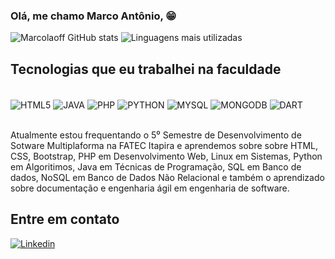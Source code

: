 ### Olá, me chamo Marco Antônio, 😁


![Marcolaoff GitHub stats](https://github-readme-stats.vercel.app/api?username=marcolaoff&theme=midnight-purple&show_icons=true) ![Linguagens mais utilizadas](https://github-readme-stats.vercel.app/api/top-langs/?username=marcolaoff&layout=compact)

## Tecnologias que eu trabalhei na faculdade

<div style ="display: inline_block"><br/> 
   <img align="center" alt = "HTML5" src="https://img.shields.io/badge/HTML-239120?style=for-the-badge&logo=html5&logoColor=white" />
   <img align="center" alt = "JAVA" src="https://img.shields.io/badge/java-%23ED8B00.svg?style=for-the-badge&logo=openjdk&logoColor=white" />
   <img align="center" alt = "PHP" src="https://img.shields.io/badge/PHP-777BB4?style=for-the-badge&logo=php&logoColor=white" />
   <img align="center" alt = "PYTHON" src="https://img.shields.io/badge/Python-3776AB?style=for-the-badge&logo=python&logoColor=white" />
   <img align="center" alt = "MYSQL" src="https://img.shields.io/badge/MySQL-00000F?style=for-the-badge&logo=mysql&logoColor=white" />
   <img align="center" alt = "MONGODB" src="https://img.shields.io/badge/MongoDB-%234ea94b.svg?style=for-the-badge&logo=mongodb&logoColor=white" />
   <img align="center" alt = "DART" src="https://img.shields.io/badge/Dart-0175C2?style=for-the-badge&logo=dart&logoColor=white" />
</div><br/>

Atualmente estou frequentando o 5⁰ Semestre de Desenvolvimento de Sotware Multiplaforma na FATEC Itapira e aprendemos sobre sobre HTML, CSS, Bootstrap, PHP em Desenvolvimento Web, Linux em Sistemas, Python em Algoritimos, Java em Técnicas de Programação, SQL em Banco de dados, NoSQL em Banco de Dados Não Relacional e também o aprendizado sobre documentação e engenharia ágil em engenharia de software.

## Entre em contato
[![Linkedin](https://img.shields.io/badge/LinkedIn-0077B5?style=for-the-badge&logo=linkedin&logoColor=white)](https://www.linkedin.com/in/marco-antonio-lourenci-177339201/)

